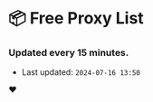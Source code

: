 # :package: Free Proxy List
### Updated every 15 minutes.

- Last updated: `2024-07-16 13:50`

:heart:
